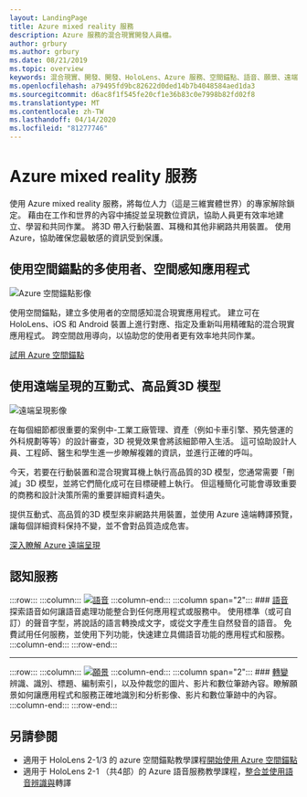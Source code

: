 ```yaml
---
layout: LandingPage
title: Azure mixed reality 服務
description: Azure 服務的混合現實開發人員檔。
author: grbury
ms.author: grbury
ms.date: 08/21/2019
ms.topic: overview
keywords: 混合現實、開發、開發、HoloLens、Azure 服務、空間錨點、語音、願景、遠端呈現
ms.openlocfilehash: a79495fd9bc82622d0ded14b7b4048584aed1da3
ms.sourcegitcommit: d6ac8f1f545fe20cf1e36b83c0e7998b82fd02f8
ms.translationtype: MT
ms.contentlocale: zh-TW
ms.lasthandoff: 04/14/2020
ms.locfileid: "81277746"
---
```

# <a name="azure-mixed-reality-services"></a>Azure mixed reality 服務
使用 Azure mixed reality 服務，將每位人力（這是三維實體世界）的專家解除鎖定。 藉由在工作和世界的內容中捕捉並呈現數位資訊，協助人員更有效率地建立、學習和共同作業。 將3D 帶入行動裝置、耳機和其他非網路共用裝置。 使用 Azure，協助確保您最敏感的資訊受到保護。

## <a name="multi-user-spatially-aware-applications-using-spatial-anchors"></a>使用空間錨點的多使用者、空間感知應用程式

![ Azure 空間錨點影像](images/AzureSpatialAnchors.jpg)

使用空間錨點，建立多使用者的空間感知混合現實應用程式。 建立可在 HoloLens、iOS 和 Android 裝置上進行對應、指定及重新叫用精確點的混合現實應用程式。 跨空間啟用導向，以協助您的使用者更有效率地共同作業。

[試用 Azure 空間錨點](https://docs.microsoft.com/azure/spatial-anchors)


## <a name="interactive-high-quality-3d-models-using-remote-rendering"></a>使用遠端呈現的互動式、高品質3D 模型

![ 遠端呈現影像](images/RemoteRendering.jpg)

在每個細節都很重要的案例中-工業工廠管理、資產（例如卡車引擎、預先營運的外科規劃等等）的設計審查，3D 視覺效果會將該細節帶入生活。 這可協助設計人員、工程師、醫生和學生進一步瞭解複雜的資訊，並進行正確的呼叫。

今天，若要在行動裝置和混合現實耳機上執行高品質的3D 模型，您通常需要「刪減」3D 模型，並將它們簡化成可在目標硬體上執行。 但這種簡化可能會導致重要的商務和設計決策所需的重要詳細資料遺失。

提供互動式、高品質的3D 模型來非網路共用裝置，並使用 Azure 遠端轉譯預覽，讓每個詳細資料保持不變，並不會對品質造成危害。

[深入瞭解 Azure 遠端呈現](https://azure.microsoft.com/services/remote-rendering)


## <a name="cognitive-services"></a>認知服務

:::row:::
    :::column:::
       [![語音](images/speech.jpg)](https://docs.microsoft.com/azure/cognitive-services/speech-service/)
    :::column-end:::
    :::column span="2":::
        ### <a name="speech"></a>[語音](https://docs.microsoft.com/azure/cognitive-services/speech-service/)
        探索語音如何讓語音處理功能整合到任何應用程式或服務中。 使用標準（或可自訂）的聲音字型，將說話的語言轉換成文字，或從文字產生自然發音的語音。 免費試用任何服務，並使用下列功能，快速建立具備語音功能的應用程式和服務。
    :::column-end:::
:::row-end:::

---

:::row:::
    :::column:::
       [![願景](images/vision.jpg)](https://docs.microsoft.com/azure/cognitive-services/computer-vision/)
    :::column-end:::
    :::column span="2":::
        ### <a name="vision"></a>[轉變](https://docs.microsoft.com/azure/cognitive-services/computer-vision/)
        辨識、識別、標題、編制索引，以及仲裁您的圖片、影片和數位筆跡內容。瞭解願景如何讓應用程式和服務正確地識別和分析影像、影片和數位筆跡中的內容。
    :::column-end:::
:::row-end:::


## <a name="see-also"></a>另請參閱

* 適用于 HoloLens 2-1/3 的 azure 空間錨點教學課程[開始使用 Azure 空間錨點](mrlearning-asa-ch1.md)
* 適用于 HoloLens 2-1 （共4部）的 Azure 語音服務教學課程，[整合並使用語音辨識與](mrlearning-speechSDK-ch1.md)轉譯